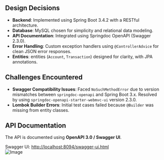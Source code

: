 ## Design Decisions

- **Backend**: Implemented using Spring Boot 3.4.2 with a RESTful architecture.
- **Database**: MySQL chosen for simplicity and relational data modeling.
- **API Documentation**: Integrated using Springdoc OpenAPI (Swagger 2.3.0).
- **Error Handling**: Custom exception handlers using `@ControllerAdvice` for clean JSON error responses.
- **Entities**: entities (`Account`, `Transaction`) designed for clarity, with JPA annotations.
## Challenges Encountered

- **Swagger Compatibility Issues**: Faced `NoSuchMethodError` due to version mismatches between `springdoc-openapi` and Spring Boot 3.x. Resolved by using `springdoc-openapi-starter-webmvc-ui` version 2.3.0.
- **Lombok Builder Errors**: Initial test cases failed because `@Builder` was missing from entity classes.
## API Documentation

The API is documented using **OpenAPI 3.0 / Swagger UI**.

 Swagger UI: [http://localhost:8094/swagger-ui.html](http://localhost:8094/swagger-ui.html)  
 ![Image](https://github.com/user-attachments/assets/e93f2781-56bb-40cf-a790-1caf5586f12e)

